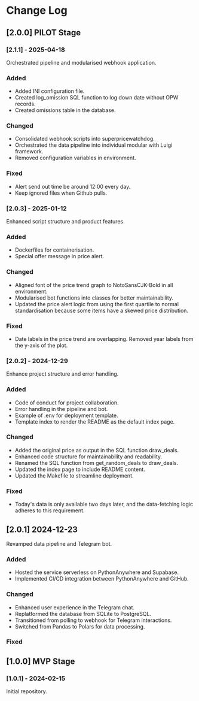 # Change Log

## [2.0.0] PILOT Stage

### [2.1.1] - 2025-04-18
Orchestrated pipeline and modularised webhook application.
### Added
- Added INI configuration file.
- Created log_omission SQL function to log down date without OPW records.
- Created omissions table in the database.
### Changed
- Consolidated webhook scripts into superpricewatchdog.
- Orchestrated the data pipeline into individual modular with Luigi framework.
- Removed configuration variables in environment.
### Fixed
- Alert send out time be around 12:00 every day.
- Keep ignored files when Github pulls.

### [2.0.3] - 2025-01-12
Enhanced script structure and product features.
### Added
- Dockerfiles for containerisation.
- Special offer message in price alert.
### Changed
- Aligned font of the price trend graph to NotoSansCJK-Bold in all environment.
- Modularised bot functions into classes for better maintainability.
- Updated the price alert logic from using the first quartile to normal standardisation because some items have a skewed price distribution.
### Fixed
- Date labels in the price trend are overlapping. Removed year labels from the y-axis of the plot.

### [2.0.2] - 2024-12-29
Enhance project structure and error handling.
### Added
- Code of conduct for project collaboration.
- Error handling in the pipeline and bot.
- Example of .env for deployment template.
- Template index to render the README as the default index page.
### Changed
- Added the original price as output in the SQL function draw_deals.
- Enhanced code structure for maintainability and readability.
- Renamed the SQL function from get_random_deals to draw_deals.
- Updated the index page to include README content.
- Updated the Makefile to streamline deployment.
### Fixed
- Today's data is only available two days later, and the data-fetching logic adheres to this requirement.

## [2.0.1] 2024-12-23
Revamped data pipeline and Telegram bot.
### Added
- Hosted the service serverless on PythonAnywhere and Supabase.
- Implemented CI/CD integration between PythonAnywhere and GitHub.
### Changed
- Enhanced user experience in the Telegram chat.
- Replatformed the database from SQLite to PostgreSQL.
- Transitioned from polling to webhook for Telegram interactions.
- Switched from Pandas to Polars for data processing.
### Fixed


## [1.0.0] MVP Stage

### [1.0.1] - 2024-02-15
Initial repository.
